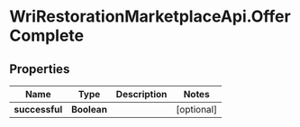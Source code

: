 # WriRestorationMarketplaceApi.OfferComplete

## Properties
Name | Type | Description | Notes
------------ | ------------- | ------------- | -------------
**successful** | **Boolean** |  | [optional] 


